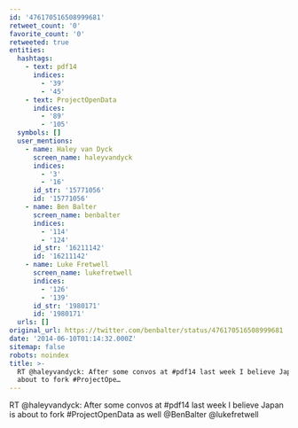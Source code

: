 ```yaml
---
id: '476170516508999681'
retweet_count: '0'
favorite_count: '0'
retweeted: true
entities:
  hashtags:
    - text: pdf14
      indices:
        - '39'
        - '45'
    - text: ProjectOpenData
      indices:
        - '89'
        - '105'
  symbols: []
  user_mentions:
    - name: Haley van Dyck
      screen_name: haleyvandyck
      indices:
        - '3'
        - '16'
      id_str: '15771056'
      id: '15771056'
    - name: Ben Balter
      screen_name: benbalter
      indices:
        - '114'
        - '124'
      id_str: '16211142'
      id: '16211142'
    - name: Luke Fretwell
      screen_name: lukefretwell
      indices:
        - '126'
        - '139'
      id_str: '1980171'
      id: '1980171'
  urls: []
original_url: https://twitter.com/benbalter/status/476170516508999681
date: '2014-06-10T01:14:32.000Z'
sitemap: false
robots: noindex
title: >-
  RT @haleyvandyck: After some convos at #pdf14 last week I believe Japan is
  about to fork #ProjectOpe…
---
```


RT @haleyvandyck: After some convos at #pdf14 last week I believe Japan is about to fork #ProjectOpenData as well @BenBalter  @lukefretwell